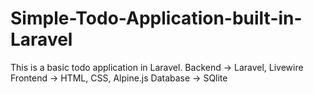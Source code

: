# Simple-Todo-Application-built-in-Laravel
This is a basic todo application in Laravel.
Backend -> Laravel, Livewire
Frontend -> HTML, CSS, Alpine.js
Database -> SQlite
